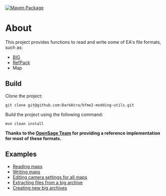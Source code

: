 [![Maven Package](https://github.com/DarkAtra/bfme2-modding-utils/workflows/Maven%20Package/badge.svg)](https://github.com/DarkAtra/bfme2-modding-utils/releases)

# About

This project provides functions to read and write some of EA's file formats, such as:

- [BIG](https://github.com/TheAssemblyArmada/Thyme/wiki/BIG-File-Format)
- [RefPack](http://wiki.niotso.org/RefPack#Bitstream_specification)
- Map

## Build

Clone the project:

```
git clone git@github.com:DarkAtra/bfme2-modding-utils.git
```

Build the project using the following command:

```
mvn clean install
```

**Thanks to the [OpenSage Team](https://github.com/OpenSAGE/OpenSAGE) for providing a reference implementation for most of these formats.**

## Examples

* [Reading maps](./map/src/test/kotlin/de/darkatra/bfme2/map/serialization/MapFileReaderTest.kt)
* [Writing maps](./map/src/test/kotlin/de/darkatra/bfme2/map/serialization/MapFileWriterTest.kt)
* [Editing camera settings for all maps](https://github.com/DarkAtra/bfme2-patcher/blob/main/map-builder/src/main/kotlin/de/darkatra/patcher/mapbuilder/MapBuilderApplication.kt)
* [Extracting files from a big archive](https://github.com/DarkAtra/bfme2-patcher/blob/main/mod-builder/src/main/kotlin/de/darkatra/patcher/modbuilder/ModBaselineExtractorApplication.kt)
* [Creating new big archives](https://github.com/DarkAtra/bfme2-patcher/blob/main/mod-builder/src/main/kotlin/de/darkatra/patcher/modbuilder/ModBuilderApplication.kt)
